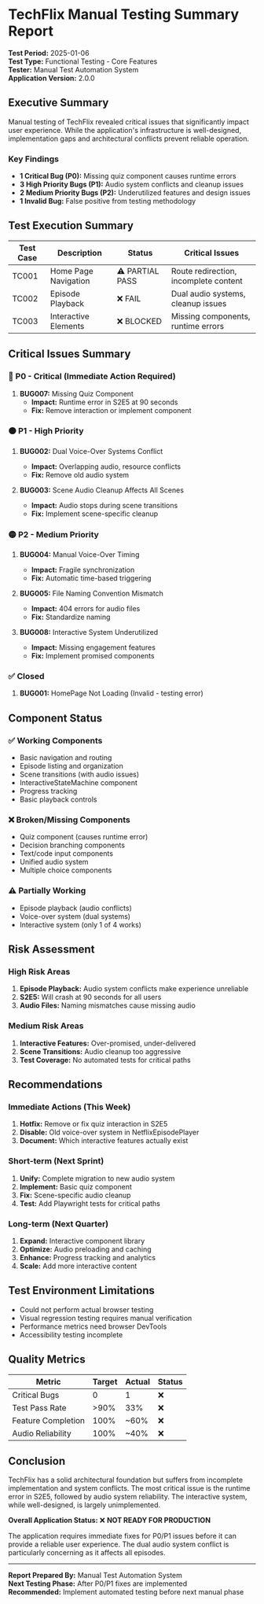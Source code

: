# TechFlix Manual Testing Summary Report
**Test Period:** 2025-01-06  
**Test Type:** Functional Testing - Core Features  
**Tester:** Manual Test Automation System  
**Application Version:** 2.0.0

## Executive Summary

Manual testing of TechFlix revealed critical issues that significantly impact user experience. While the application's infrastructure is well-designed, implementation gaps and architectural conflicts prevent reliable operation.

### Key Findings
- **1 Critical Bug (P0):** Missing quiz component causes runtime errors
- **3 High Priority Bugs (P1):** Audio system conflicts and cleanup issues  
- **2 Medium Priority Bugs (P2):** Underutilized features and design issues
- **1 Invalid Bug:** False positive from testing methodology

## Test Execution Summary

| Test Case | Description | Status | Critical Issues |
|-----------|-------------|---------|-----------------|
| TC001 | Home Page Navigation | ⚠️ PARTIAL PASS | Route redirection, incomplete content |
| TC002 | Episode Playback | ❌ FAIL | Dual audio systems, cleanup issues |
| TC003 | Interactive Elements | ❌ BLOCKED | Missing components, runtime errors |

## Critical Issues Summary

### 🔴 P0 - Critical (Immediate Action Required)
1. **BUG007:** Missing Quiz Component
   - **Impact:** Runtime error in S2E5 at 90 seconds
   - **Fix:** Remove interaction or implement component

### 🟠 P1 - High Priority
1. **BUG002:** Dual Voice-Over Systems Conflict
   - **Impact:** Overlapping audio, resource conflicts
   - **Fix:** Remove old audio system

2. **BUG003:** Scene Audio Cleanup Affects All Scenes  
   - **Impact:** Audio stops during scene transitions
   - **Fix:** Implement scene-specific cleanup

### 🟡 P2 - Medium Priority  
1. **BUG004:** Manual Voice-Over Timing
   - **Impact:** Fragile synchronization
   - **Fix:** Automatic time-based triggering

2. **BUG005:** File Naming Convention Mismatch
   - **Impact:** 404 errors for audio files
   - **Fix:** Standardize naming

3. **BUG008:** Interactive System Underutilized
   - **Impact:** Missing engagement features
   - **Fix:** Implement promised components

### ✅ Closed
1. **BUG001:** HomePage Not Loading (Invalid - testing error)

## Component Status

### ✅ Working Components
- Basic navigation and routing
- Episode listing and organization  
- Scene transitions (with audio issues)
- InteractiveStateMachine component
- Progress tracking
- Basic playback controls

### ❌ Broken/Missing Components
- Quiz component (causes runtime error)
- Decision branching components
- Text/code input components
- Unified audio system
- Multiple choice components

### ⚠️ Partially Working
- Episode playback (audio conflicts)
- Voice-over system (dual systems)
- Interactive system (only 1 of 4 works)

## Risk Assessment

### High Risk Areas
1. **Episode Playback:** Audio system conflicts make experience unreliable
2. **S2E5:** Will crash at 90 seconds for all users
3. **Audio Files:** Naming mismatches cause missing audio

### Medium Risk Areas  
1. **Interactive Features:** Over-promised, under-delivered
2. **Scene Transitions:** Audio cleanup too aggressive
3. **Test Coverage:** No automated tests for critical paths

## Recommendations

### Immediate Actions (This Week)
1. **Hotfix:** Remove or fix quiz interaction in S2E5
2. **Disable:** Old voice-over system in NetflixEpisodePlayer
3. **Document:** Which interactive features actually exist

### Short-term (Next Sprint)
1. **Unify:** Complete migration to new audio system
2. **Implement:** Basic quiz component
3. **Fix:** Scene-specific audio cleanup
4. **Test:** Add Playwright tests for critical paths

### Long-term (Next Quarter)
1. **Expand:** Interactive component library
2. **Optimize:** Audio preloading and caching
3. **Enhance:** Progress tracking and analytics
4. **Scale:** Add more interactive content

## Test Environment Limitations

- Could not perform actual browser testing
- Visual regression testing requires manual verification
- Performance metrics need browser DevTools
- Accessibility testing incomplete

## Quality Metrics

| Metric | Target | Actual | Status |
|--------|--------|--------|--------|
| Critical Bugs | 0 | 1 | ❌ |
| Test Pass Rate | >90% | 33% | ❌ |
| Feature Completion | 100% | ~60% | ❌ |
| Audio Reliability | 100% | ~40% | ❌ |

## Conclusion

TechFlix has a solid architectural foundation but suffers from incomplete implementation and system conflicts. The most critical issue is the runtime error in S2E5, followed by audio system reliability. The interactive system, while well-designed, is largely unimplemented.

**Overall Application Status:** ❌ **NOT READY FOR PRODUCTION**

The application requires immediate fixes for P0/P1 issues before it can provide a reliable user experience. The dual audio system conflict is particularly concerning as it affects all episodes.

---
**Report Prepared By:** Manual Test Automation System  
**Next Testing Phase:** After P0/P1 fixes are implemented  
**Recommended:** Implement automated testing before next manual phase